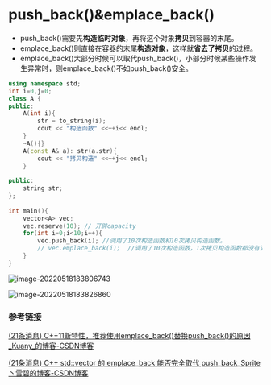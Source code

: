 # push_back()&emplace_back()

- push_back()需要先**构造临时对象**，再将这个对象**拷贝**到容器的末尾。
- emplace_back()则直接在容器的末尾**构造对象**，这样就**省去了拷贝**的过程。
- emplace_back()大部分时候可以取代push_back()，小部分时候某些操作发生异常时，则emplace_back()不如push_back()安全。

```cpp
using namespace std;
int i=0,j=0;
class A {
public:
    A(int i){
        str = to_string(i);
        cout << "构造函数" <<++i<< endl; 
    }
    ~A(){}
    A(const A& a): str(a.str){
        cout << "拷贝构造" <<++j<< endl;
    }
 
public:
    string str;
};
 
int main(){
    vector<A> vec;
    vec.reserve(10); // 开辟capacity
    for(int i=0;i<10;i++){
        vec.push_back(i); //调用了10次构造函数和10次拷贝构造函数。
		// vec.emplace_back(i);  //调用了10次构造函数，1次拷贝构造函数都没有调用过。
    }
}
```

![image-20220518183806743](https://hanbabang-1311741789.cos.ap-chengdu.myqcloud.com/Pics/image-20220518183806743.png)

![image-20220518183826860](https://hanbabang-1311741789.cos.ap-chengdu.myqcloud.com/Pics/image-20220518183826860.png)

### 参考链接

[(21条消息) C++11新特性，推荐使用emplace_back()替换push_back()的原因_Kuany_的博客-CSDN博客](https://blog.csdn.net/weixin_44718794/article/details/108321232?spm=1001.2101.3001.6661.1&depth_1-utm_relevant_index=1)

[(21条消息) C++ std::vector 的 emplace_back 能否完全取代 push_back_Sprite丶雪碧的博客-CSDN博客](https://blog.csdn.net/u012088909/article/details/105309570?spm=1001.2101.3001.6661.1&depth_1-utm_relevant_index=1)